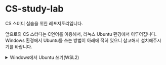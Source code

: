 # CS-study-lab
CS 스터디 실습을 위한 레포지토리입니다.

앞으로의 CS 스터디는 C언어를 이용해서, 리눅스 Ubuntu 환경에서 이루어집니다. Windows 환경에서 Ubuntu를 쓰는 방법이 아래에 적혀 있으니 참고해서 설치해주시기를 바랍니다.

<details>
    <summary>Windows에서 Ubuntu 쓰기(WSL2)</summary>

```markdown
- WSL2을 이용한 리눅스 설치
윈도우에서 리눅스 서버를 설치하기 위해선 다음 4가지 방법이 있다.

1. PC의 기본 OS로 우분투 설치 - 윈도우 사용 불가.
2. WSL2 - 빠른 속도와 호환성
3. 가상머신 - 느리고 용량의 제한
4. 클라우드 - 안정적이고 가볍지만 유료

WSL(Windows Subsystem for Linux)을 통해 리눅스를 설치해 보자.

- WSL2가 WSL1과 다른 두 가지 큰 특징

    1. 빠른 I/O performance(increase file system performance)

       (평균 WSL1보다 3~6배정도 빠르고, 압축 풀기(unzipping a tarball) 같은 경우 약 20배까지 차이난다고 함)

    2. 100% system call compatibility(support full system call compatibility)

       (docker, VS code 등등...)
```

1. Windows Store에서 Windows Terminal 설치 
    
    windows powershell이나 터미널(앱)으로 실행가능 
    
2. 설치한 cmd에서 다음 2개 명령어를 사용해 사전 세팅 (관리자 권한)

```markdown
1. Linux용 Windows 하위시스템 옵션 기능 사용
dism.exe /online /enable-feature /featurename:Microsoft-Windows-Subsystem-Linux /all /norestart

2. Virtual Machine플랫폼 우선 기능을 사용
dism.exe /online /enable-feature /featurename:VirtualMachinePlatform /all /norestart
```
1. Windows Store에서 우분투 설치 (Unbuntu 20.04.6 LTS)
2. 개발자 모드 활성화, Windows 기능설정후 재부팅 
    linux용 windows 하위 시스템 체크
     .NET Framework 3.5 체크.

![Untitled](https://s3-us-west-2.amazonaws.com/secure.notion-static.com/c0f2daa5-ffda-4d97-b140-db39d4389a48/Untitled.png)

1. 설치한 리눅스 버젼을 wsl2로 변경 (cmd)

```markdown
1. 버젼확인
wsl --list --verbose

2. Linux 배포 설정 변경
wsl --set-version Ubuntu-20.04 2
(리눅스 커널 설치가 필요할 수 있다.)
(https://wslstorestorage.blob.core.windows.net/wslblob/wsl_update_x64.msi)

3. wsl2를 기본으로 설정
wsl --set-default-version 2
```

설치 확인.

![Untitled](https://s3-us-west-2.amazonaws.com/secure.notion-static.com/daead382-7e86-4095-afd6-1bc61bee7397/Untitled.png)
</details>




 
